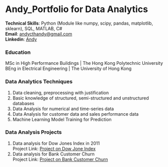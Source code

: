 # Andy_Portfolio for Data Analytics
**Technical Skills**: Python (Module like numpy, scipy, pandas, matplotlib, sklearn), SQL, MATLAB, C# <br/>
**Email**: andycthandy@gmail.com <br/>
**Linkedin**: [Andy](www.linkedin.com/in/andy-chan-504394286)

### Education
MSc in High Performance Buildings | The Hong Kong Polytechnic University <br/>
BEng in Electrical Engineering | The University of Hong Kong

### Data Analytics Techniques 
1. Data cleaning, preprocessing with justification
2. Basic knowledge of structured, semi-structured and unstructured databases
3. Data Analysis for numerical and time-series data
4. Data Analysis for customer data and sales performance data
5. Machine Learning Model Training for Prediction

### Data Analysis Projects
1. Data analysis for Dow Jones Index in 2011 <br/>
Project Link: [Project on Dow Jone Index](./Data_Analysis_Report_dji.html)
2. Data analysis for Bank Customer Churn <br/>
Project Link: [Project on Bank Customer Churn](./Data_Analysis_Report_Bank.html)

